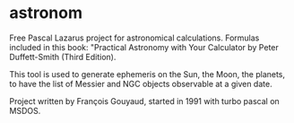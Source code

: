 # astronom

Free Pascal Lazarus project for astronomical calculations.
Formulas included in this book: "Practical Astronomy with Your Calculator by Peter Duffett-Smith (Third Edition).

This tool is used to generate ephemeris on the Sun, the Moon, the planets, to have the list of Messier and NGC objects observable at a given date.

Project written by François Gouyaud, started in 1991 with turbo pascal on MSDOS. 
